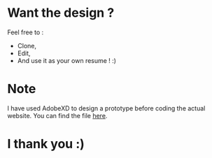 # Want the design ?

Feel free to :

- Clone,
- Edit,
- And use it as your own resume ! :)

# Note

I have used AdobeXD to design a prototype before coding the actual website. You can find the file [here](https://drive.google.com/open?id=1AS88T2j20k6m-it0PIVeYyZnDnbxxl81).

# I thank you :)
